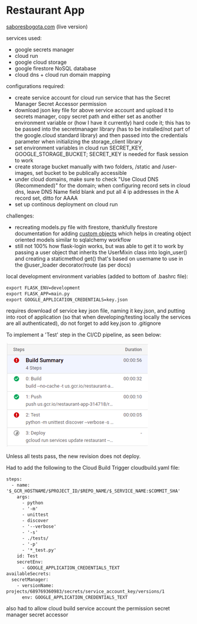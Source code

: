 # Restaurant App

[saboresbogota.com](https://saboresbogota.com) (live version)

services used:  
* google secrets manager
* cloud run
* google cloud storage
* google firestore NoSQL database
* cloud dns + cloud run domain mapping
  
configurations required: 
* create service account for cloud run service that has the Secret Manager Secret Accessor permission
* download json key file for above service account and upload it to secrets manager, copy secret path and either set as another environment variable or (how I have it currently) hard code it; this has to be passed into the secretmanager library (has to be installed/not part of the google.cloud standard library) and then passed into the credentials parameter when initializing the storage_client library
* set environment variables in cloud run SECRET_KEY, GOOGLE_STORAGE_BUCKET; SECRET_KEY is needed for flask session to work
* create storage bucket manually with two folders, /static and /user-images, set bucket to be publically accessible
* under cloud domains, make sure to check "Use Cloud DNS (Recommended)" for the domain; when configuring record sets in cloud dns, leave DNS Name field blank and put all 4 ip addresses in the A record set, ditto for AAAA
* set up continous deployment on cloud run

challenges:  
* recreating models.py file with firestore, thankfully firestore documentation for adding [custom objects](https://firebase.google.com/docs/firestore/manage-data/add-data) which helps in creating object oriented models similar to sqlalchemy workflow 
* still not 100% how flask-login works, but was able to get it to work by passing a user object that inherits the UserMixin class into login_user() and creating a staticmethod get() that's based on username to use in the @user_loader decorator/route (as per docs)


local development environment variables (added to bottom of .bashrc file):
```
export FLASK_ENV=development
export FLASK_APP=main.py
export GOOGLE_APPLICATION_CREDENTIALS=key.json
```

requires download of service key json file, naming it key.json, and putting into root of application (so that when developing/testing locally the services are all authenticated), do not forget to add key.json to .gitignore

To implement a 'Test' step in the CI/CD pipeline, as seen below:

![alt text](/README_images/cloudbuild.png)

Unless all tests pass, the new revision does not deploy.

Had to add the following to the Cloud Build Trigger cloudbuild.yaml file:
```
steps:
  - name: '$_GCR_HOSTNAME/$PROJECT_ID/$REPO_NAME/$_SERVICE_NAME:$COMMIT_SHA'
    args:
      - python
      - '-m'
      - unittest
      - discover
      - '--verbose'
      - '-s'
      - ./tests/
      - '-p'
      - '*_test.py'
    id: Test
    secretEnv:
      - GOOGLE_APPLICATION_CREDENTIALS_TEXT
availableSecrets:
  secretManager:
    - versionName: projects/689769360983/secrets/service_account_key/versions/1
      env: GOOGLE_APPLICATION_CREDENTIALS_TEXT
```
also had to allow cloud build service account the permission secret manager secret accessor
